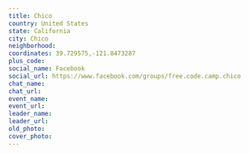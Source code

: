 ```yaml
---
title: Chico
country: United States
state: California
city: Chico
neighborhood: 
coordinates: 39.729575,-121.8473287
plus_code:
social_name: Facebook
social_url: https://www.facebook.com/groups/free.code.camp.chico
chat_name:
chat_url:
event_name:
event_url:
leader_name:
leader_url:
old_photo: 
cover_photo:
---
```

